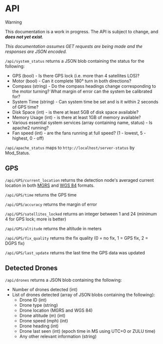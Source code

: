 # API

>[!WARNING]
>This documentation is a work in progress.
>The API is subject to change, and ***does not yet exist***.

*This documentation assumes GET requests are being made and the responses are JSON encoded.*

`/api/system_status` returns a JSON blob containing the status for the following:

- GPS (bool) - Is there GPS lock (i.e. more than 4 satellites LOS)?
- Motor (bool) - Can it complete 180° turn in both directions?
- Compass (string) - Do the compass headings change corresponding to the motor turning? What margin of error can the system be calibrated for?
- System Time (string) - Can system time be set and is it within 2 seconds of GPS time?
- Disk Space (int) - is there at least 5GB of disk space available?
- Memory Usage (int) - is there at least 1GB of memory available?
- Various essential system services (array containing name, status) - Is apache2 running?
- Fan speed (int) - are the fans running at full speed? (1 - lowest, 5 - highest, 0 - off)

`/api/apache_status` maps to `http://localhost/server-status` by Mod_Status.

## GPS

`/api/GPS/current_location` returns the detection node's averaged current location in both [MGRS](https://en.wikipedia.org/wiki/Military_Grid_Reference_System) and [WGS 84](https://en.wikipedia.org/wiki/World_Geodetic_System) formats.

`/api/GPS/time` returns the GPS time

`/api/GPS/accuracy` returns the margin of error

`/api/GPS/satellites_locked` returns an integer between 1 and 24 (minimum 4 for GPS lock; more is better)

`/api/GPS/altitude` returns the altitude in meters

`/api/GPS/fix_quality` returns the fix quality (0 = no fix, 1 = GPS fix, 2 = DGPS fix)

`/api/GPS/last_update` returns the last time the GPS data was updated

## Detected Drones

`/api/drones` returns a JSON blob containing the following:

- Number of drones detected (int)
- List of drones detected (array of JSON blobs containing the following):
  - Drone ID (int)
  - Drone type (string)
  - Drone location (MGRS and WGS 84)
  - Drone altitude (m) (int)
  - Drone speed (mph) (int)
  - Drone heading (int)
  - Drone last seen (int) (epoch time in MS using UTC+0 or ZULU time)
  - Any other relevant information (string)
